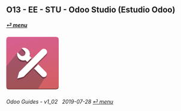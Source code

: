 ## O13 - EE - STU - Odoo Studio (Estudio Odoo)
#### [_&#x23CE; menu_](/en-uk/o13/ee/en-uk-o13-ee-guides_menu.md)  
### ![stu](/doc/img/web_studio.png)
	
###### Odoo Guides - v1_02 &nbsp; 2019-07-28  [_&#x23CE; menu_](/en-uk/o13/ee/en-uk-o13-ee-guides_menu.md)  
